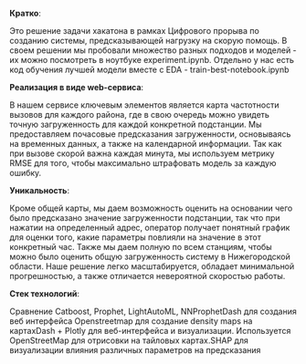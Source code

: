 **Кратко**:

Это решение задачи хакатона в рамках Цифрового прорыва по созданию системы, предсказывающей нагрузку на скорую помощь. В своем решении мы пробовали множество разных подходов и моделей - их можно посмотреть в ноутбуке experiment.ipynb. Отдельно у нас есть код обучения лучшей модели вместе с EDA - train-best-notebook.ipynb

**Реализация в виде web-сервиса**:

В нашем сервисе ключевым элементов является карта частотности вызовов для каждого района, где в свою очередь можно увидеть точную загруженность для каждой конкретной подстанции. Мы предоставляем почасовые предсказания загруженности, основываясь на временных данных, а также на календарной информации. Так как при вызове скорой важна каждая минута, мы используем метрику RMSE для того, чтобы максимально штрафовать модель за каждую ошибку. 

**Уникальность**:

Кроме общей карты, мы даем возможность оценить на основании чего было предсказано значение загруженности подстанции, так что при нажатии на определенный адрес, оператор получает понятный график для оценки того, какие параметры повлияли на значение в этот конкретный час. Также мы даем полную по всем станциям, чтобы можно было оценить общую загруженность систему в Нижегородской области. Наше решение легко масштабируется, обладает минимальной прогрешностью, а также отличается невероятной скоростью работы.

**Стек технологий**:

Сравнение Catboost, Prophet, LightAutoML, NNProphetDash для создания веб интерфейса Openstreetmap для создание density maps на картахDash + Plotly для веб-интерфейса и визуализации. Используется OpenStreetMap для отрисовки на тайловых картах.SHAP для визуализации влияния различных параметров на предсказания
